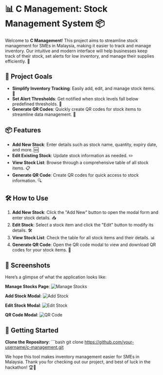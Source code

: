 # 📊 C Management: Stock Management System 📦

Welcome to **C Management**! This project aims to streamline stock management for SMEs in Malaysia, making it easier to track and manage inventory. Our intuitive and modern interface will help businesses keep track of their stock, set alerts for low inventory, and manage their supplies efficiently. 🚀

## 🎯 Project Goals

- **Simplify Inventory Tracking**: Easily add, edit, and manage stock items. 📝
- **Set Alert Thresholds**: Get notified when stock levels fall below predefined thresholds. 🚨
- **Generate QR Codes**: Quickly create QR codes for stock items to streamline data management. 📱

## 📦 Features

- **Add New Stock**: Enter details such as stock name, quantity, expiry date, and more. 🆕
- **Edit Existing Stock**: Update stock information as needed. ✏️
- **View Stock List**: Browse through a comprehensive table of all stock items. 📋
- **Generate QR Code**: Create QR codes for quick access to stock information. 🔍

## 🛠️ How to Use

1. **Add New Stock**: Click the "Add New" button to open the modal form and enter stock details. 📥
2. **Edit Stock**: Select a stock item and click the "Edit" button to modify its details. 🛠️
3. **View Stock List**: Check the table for all stock items and their details. 📊
4. **Generate QR Code**: Open the QR code modal to view and download QR codes for your stock items. 📲

## 📸 Screenshots

Here’s a glimpse of what the application looks like:

**Manage Stocks Page**:
![Manage Stocks](https://via.placeholder.com/800x400?text=Manage+Stocks)

**Add Stock Modal**:
![Add Stock](https://via.placeholder.com/800x400?text=Add+Stock+Modal)

**Edit Stock Modal**:
![Edit Stock](https://via.placeholder.com/800x400?text=Edit+Stock+Modal)

**QR Code Modal**:
![QR Code](https://via.placeholder.com/800x400?text=QR+Code+Modal)

## 🚀 Getting Started

**Clone the Repository**:
    ```bash
    git clone https://github.com/your-username/c-management.git


We hope this tool makes inventory management easier for SMEs in Malaysia. Thank you for checking out our project, and best of luck in the hackathon! 🏆🎉

